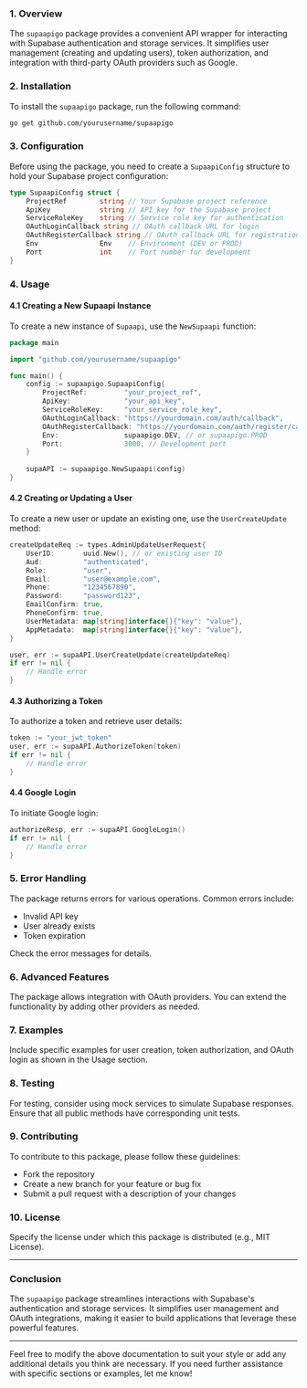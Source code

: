 
### 1. **Overview**
The `supaapigo` package provides a convenient API wrapper for interacting with Supabase authentication and storage services. It simplifies user management (creating and updating users), token authorization, and integration with third-party OAuth providers such as Google.

### 2. **Installation**
To install the `supaapigo` package, run the following command:
```bash
go get github.com/yourusername/supaapigo
```

### 3. **Configuration**
Before using the package, you need to create a `SupaapiConfig` structure to hold your Supabase project configuration:
```go
type SupaapiConfig struct {
    ProjectRef        string // Your Supabase project reference
    ApiKey            string // API key for the Supabase project
    ServiceRoleKey    string // Service role key for authentication
    OAuthLoginCallback string // OAuth callback URL for login
    OAuthRegisterCallback string // OAuth callback URL for registration
    Env               Env    // Environment (DEV or PROD)
    Port              int    // Port number for development
}
```
### 4. **Usage**
#### 4.1 **Creating a New Supaapi Instance**
To create a new instance of `Supaapi`, use the `NewSupaapi` function:
```go
package main

import "github.com/yourusername/supaapigo"

func main() {
    config := supaapigo.SupaapiConfig{
        ProjectRef:         "your_project_ref",
        ApiKey:             "your_api_key",
        ServiceRoleKey:     "your_service_role_key",
        OAuthLoginCallback: "https://yourdomain.com/auth/callback",
        OAuthRegisterCallback: "https://yourdomain.com/auth/register/callback",
        Env:                supaapigo.DEV, // or supaapigo.PROD
        Port:               3000, // Development port
    }
    
    supaAPI := supaapigo.NewSupaapi(config)
}
```

#### 4.2 **Creating or Updating a User**
To create a new user or update an existing one, use the `UserCreateUpdate` method:
```go
createUpdateReq := types.AdminUpdateUserRequest{
    UserID:       uuid.New(), // or existing user ID
    Aud:          "authenticated",
    Role:         "user",
    Email:        "user@example.com",
    Phone:        "1234567890",
    Password:     "password123",
    EmailConfirm: true,
    PhoneConfirm: true,
    UserMetadata: map[string]interface{}{"key": "value"},
    AppMetadata:  map[string]interface{}{"key": "value"},
}

user, err := supaAPI.UserCreateUpdate(createUpdateReq)
if err != nil {
    // Handle error
}
```

#### 4.3 **Authorizing a Token**
To authorize a token and retrieve user details:
```go
token := "your_jwt_token"
user, err := supaAPI.AuthorizeToken(token)
if err != nil {
    // Handle error
}
```

#### 4.4 **Google Login**
To initiate Google login:
```go
authorizeResp, err := supaAPI.GoogleLogin()
if err != nil {
    // Handle error
}
```

### 5. **Error Handling**
The package returns errors for various operations. Common errors include:
- Invalid API key
- User already exists
- Token expiration

Check the error messages for details.

### 6. **Advanced Features**
The package allows integration with OAuth providers. You can extend the functionality by adding other providers as needed.

### 7. **Examples**
Include specific examples for user creation, token authorization, and OAuth login as shown in the Usage section.

### 8. **Testing**
For testing, consider using mock services to simulate Supabase responses. Ensure that all public methods have corresponding unit tests.

### 9. **Contributing**
To contribute to this package, please follow these guidelines:
- Fork the repository
- Create a new branch for your feature or bug fix
- Submit a pull request with a description of your changes

### 10. **License**
Specify the license under which this package is distributed (e.g., MIT License).

---

### Conclusion
The `supaapigo` package streamlines interactions with Supabase's authentication and storage services. It simplifies user management and OAuth integrations, making it easier to build applications that leverage these powerful features.

---

Feel free to modify the above documentation to suit your style or add any additional details you think are necessary. If you need further assistance with specific sections or examples, let me know!
